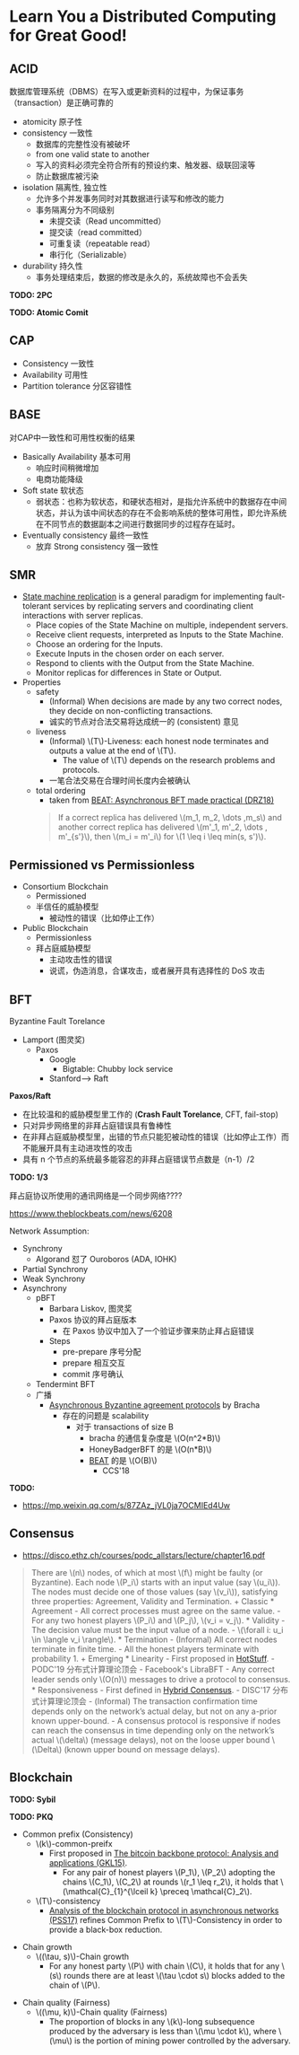 # Learn You a Distributed Computing for Great Good!

<script type="text/javascript"
   src="http://cdn.mathjax.org/mathjax/latest/MathJax.js?config=TeX-AMS-MML_HTMLorMML">
</script>

## ACID

数据库管理系统（DBMS）在写入或更新资料的过程中，为保证事务（transaction）是正确可靠的

+ atomicity 原子性
+ consistency 一致性
    * 数据库的完整性没有被破坏
    * from one valid state to another
    * 写入的资料必须完全符合所有的预设约束、触发器、级联回滚等
    * 防止数据库被污染
+ isolation 隔离性, 独立性
    * 允许多个并发事务同时对其数据进行读写和修改的能力
    * 事务隔离分为不同级别
        - 未提交读（Read uncommitted）
        - 提交读（read committed）
        - 可重复读（repeatable read）
        - 串行化（Serializable）
+ durability 持久性
    * 事务处理结束后，数据的修改是永久的，系统故障也不会丢失


__TODO: 2PC__

__TODO: Atomic Comit__

## CAP

+ Consistency 一致性
+ Availability 可用性
+ Partition tolerance 分区容错性

## BASE

对CAP中一致性和可用性权衡的结果

+ Basically Availability 基本可用
    * 响应时间稍微增加
    * 电商功能降级
+ Soft state 软状态
    * 弱状态：也称为软状态，和硬状态相对，是指允许系统中的数据存在中间状态，并认为该中间状态的存在不会影响系统的整体可用性，即允许系统在不同节点的数据副本之间进行数据同步的过程存在延时。
+ Eventually consistency 最终一致性
    * 放弃 Strong consistency 强一致性

## SMR

- [State machine replication](https://dl.acm.org/citation.cfm?id=98167) is a general paradigm for implementing fault-tolerant services by replicating servers and coordinating client interactions with server replicas.
    + Place copies of the State Machine on multiple, independent servers.
    + Receive client requests, interpreted as Inputs to the State Machine.
    + Choose an ordering for the Inputs.
    + Execute Inputs in the chosen order on each server.
    + Respond to clients with the Output from the State Machine.
    + Monitor replicas for differences in State or Output.
- Properties
    + safety
        * (Informal) When decisions are made by any two correct nodes, they decide on non-conflicting transactions.
        * 诚实的节点对合法交易将达成统一的 (consistent) 意见
    + liveness
        * (Informal) \\(T\\)-Liveness: each honest node terminates and outputs a value at the end of \\(T\\).
            - The value of \\(T\\) depends on the research problems and protocols.
        * 一笔合法交易在合理时间长度内会被确认
    + total ordering
        * taken from [BEAT: Asynchronous BFT made practical (DRZ18)](https://www.csee.umbc.edu/~hbzhang/files/beat.pdf)
        > If a correct replica has delivered \\(m_1, m_2, \dots ,m_s\\) and another correct replica has delivered \\(m'\_1, m'\_2, \dots , m'\_{s'}\\), then \\(m_i = m'\_i\\) for \\(1 \leq i \leq min(s, s')\\).

## Permissioned vs Permissionless

+ Consortium Blockchain
    * Permissioned
    + 半信任的威胁模型
        * 被动性的错误（比如停止工作）
+ Public Blockchain
    * Permissionless
    + 拜占庭威胁模型
        * 主动攻击性的错误
        * 说谎，伪造消息，合谋攻击，或者展开具有选择性的 DoS 攻击

## BFT

Byzantine Fault Torelance

+ Lamport (图灵奖)
    + Paxos
        + Google
            * Bigtable: Chubby lock service
        + Stanford--> Raft

__Paxos/Raft__

+ 在比较温和的威胁模型里工作的 (__Crash Fault Torelance__, CFT, fail-stop)
+ 只对异步网络里的非拜占庭错误具有鲁棒性
+ 在非拜占庭威胁模型里，出错的节点只能犯被动性的错误（比如停止工作）而不能展开具有主动进攻性的攻击
+ 具有 n 个节点的系统最多能容忍的非拜占庭错误节点数是（n-1）/2

__TODO: 1/3__


拜占庭协议所使用的通讯网络是一个同步网络????


https://www.theblockbeats.com/news/6208

Network Assumption:

+ Synchrony
    * Algorand 怼了 Ouroboros (ADA, IOHK)
+ Partial Synchrony
+ Weak Synchrony
+ Asynchrony
    + pBFT
        * Barbara Liskov, 图灵奖
        * Paxos 协议的拜占庭版本
            - 在 Paxos 协议中加入了一个验证步骤来防止拜占庭错误
        * Steps
            - pre-prepare 序号分配
            - prepare 相互交互
            - commit 序号确认
    + Tendermint BFT
    + 广播
        * [Asynchronous Byzantine agreement protocols](https://dl.acm.org/citation.cfm?id=806743) by Bracha
            - 存在的问题是 scalability
                + 对于 transactions of size B
                    * bracha 的通信复杂度是 \\(O(n^2*B)\\)
                    * HoneyBadgerBFT 的是 \\(O(n*B)\\)
                    * [BEAT](https://dl.acm.org/citation.cfm?id=3243812) 的是 \\(O(B)\\)
                        - CCS'18

__TODO:__

+ https://mp.weixin.qq.com/s/87ZAz_jVL0ja7OCMIEd4Uw



## Consensus


* https://disco.ethz.ch/courses/podc_allstars/lecture/chapter16.pdf
> There are \\(n\\) nodes, of which at most \\(f\\) might be faulty (or Byzantine). Each node \\(P_i\\) starts with an input value (say \\(u_i\\)). The nodes must decide one of those values (say \\(v_i\\)), satisfying three properties: Agreement, Validity and Termination.
    + Classic
        * Agreement
            - All correct processes must agree on the same value.
            - For any two honest players \\(P_i\\) and \\(P_j\\), \\(v_i = v_j\\).
        * Validity
            - The decision value must be the input value of a node.
            - \\(\forall i: u_i \in \langle v_i \rangle\\).
        * Termination
            - (Informal) All correct nodes terminate in finite time.
            - All the honest players terminate with probability 1.
    + Emerging
        * Linearity
            - First proposed in [HotStuff](https://arxiv.org/abs/1803.05069).
                - PODC'19  分布式计算理论顶会
                - Facebook's LibraBFT
            - Any correct leader sends only \\(O(n)\\) messages to drive a protocol to consensus.
        * Responsiveness
            - First defined in [Hybrid Consensus](https://eprint.iacr.org/2016/917.pdf).
                - DISC'17 分布式计算理论顶会
            - (Informal) The transaction confirmation time depends only on the network’s actual delay, but not on any a-prior known upper-bound.
            - A consensus protocol is responsive if nodes can reach the consensus in time depending only on the network’s actual \\(\delta\\) (message delays), not on the loose upper bound \\(\Delta\\) (known upper bound on message delays).

## Blockchain

__TODO: Sybil__

__TODO: PKQ__

- Common prefix (Consistency)
    + \\(k\\)-common-preifx
        * First proposed in [The bitcoin backbone protocol: Analysis and applications (GKL15)](https://eprint.iacr.org/2014/765.pdf).
            - For any pair of honest players \\(P_1\\), \\(P_2\\) adopting the chains \\(C_1\\), \\(C_2\\) at rounds \\(r_1 \leq r_2\\), it holds that \\(\mathcal{C}_{1}^{\lceil k} \preceq \mathcal{C}_2\\).
    + \\(T\\)-consistency
        * [Analysis of the blockchain protocol in asynchronous networks (PSS17)](https://eprint.iacr.org/2016/454.pdf) refines Common Prefix to \\(T\\)-Consistency in order to provide a black-box reduction.
* Chain growth
    + \\((\tau, s)\\)-Chain growth
        * For any honest party \\(P\\) with chain \\(C\\), it holds that for any  \\(s\\) rounds there are at least \\(\tau \cdot s\\) blocks added to the chain of \\(P\\).
- Chain quality (Fairness)
    + \\((\mu, k)\\)-Chain quality (Fairness)
        * The proportion of blocks in any \\(k\\)-long subsequence produced by the adversary is less than \\(\mu \cdot k\\), where \\(\mu\\) is the portion of mining power controlled by the adversary.
